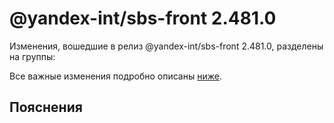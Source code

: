 # @yandex-int/sbs-front 2.481.0

<!-- ЧЕЛОВЕЧЕСКОЕ ВСТУПЛЕНИЕ -->

Изменения, вошедшие в релиз @yandex-int/sbs-front 2.481.0, разделены на группы:

Все важные изменения подробно описаны [ниже](#Пояснения).

## Пояснения

